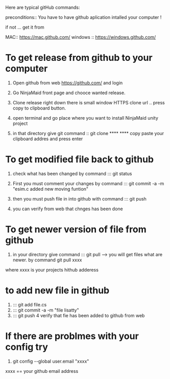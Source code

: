 Here are typical gitHub commands:


preconditions:: You have to have github aplication intalled your computer !

if not ... get it from 

MAC:: https://mac.github.com/
windows ::  https://windows.github.com/


To get release from github to your computer
============================================
1. Open github from web  https://github.com/ and login 

2. Go NinjaMaid front page and chooce wanted release.

3. Clone release right down there is small window HTTPS clone url .. press copy to clipboard button.

4. open terminal and go place where you want to install NinjaMaid unity project

5. in that directory give git command :: git clone ****
   ****  copy paste your  clipboard  addres and press enter


To get modified file back to github
====================================

1. check what has been changed by command ::: git status

2. First you must comment your changes by command ::: git commit -a -m "esim.c added new moving funtion"

3.  then you must push file in into github with command ::: git push 

4.  you can verify from web that chnges has been done 


To get newer version of file from github 
========================================

1. in your directory give command ::: git pull 
--> you will get  files what are newer. by command 
git pull xxxx

where xxxx is your projects hithub adderess 


to add new file in github
===========================

1. ::: git add file.cs
2. ::: git commit -a -m "file lisatty"
3. ::: git push 
4 verify that fie has been added to github  from  web


If there are problmes with your config try 
===========================================

1. git config --global user.email "xxxx"

xxxx == your github email address



